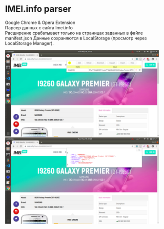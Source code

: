 # IMEI.info parser
Google Chrome &amp; Opera Extension  
Парсер данных с сайта Imei.info  
Расширение срабатывает только на страницах заданных в файле manifest.json 
Данные сохраняются в LocalStorage (просмотр через LocalStorage Manager).
  
![imei.info parser](screenshots/1.png)  
![imei.info parser](screenshots/2.png)
